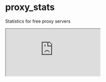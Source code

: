 # proxy_stats
Statistics for free proxy servers




<!DOCTYPE html>
<html>
<body>

<iframe src="https://docs.google.com/spreadsheets/d/e/2PACX-1vS1ilB9_LWqRP94Kx2uWrc6nwV074HV3oPjKKaQg7L04aXusHPLri1Z1pzuxmwVTvnOd-qKTRgREslb/pubhtml?gid=170564473&amp;single=true&amp;widget=true&amp;headers=false"></iframe>

</body>
</html>
